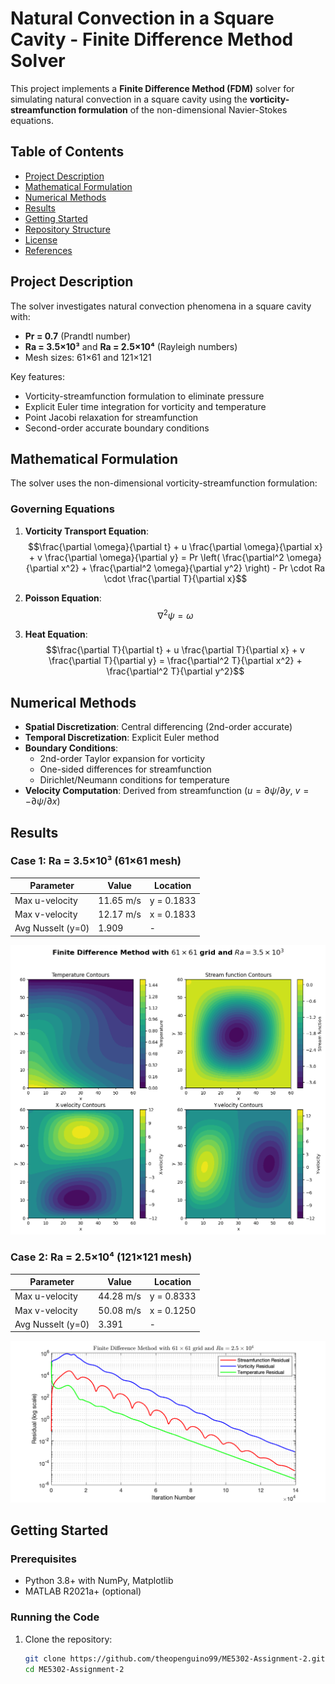 # Natural Convection in a Square Cavity - Finite Difference Method Solver

This project implements a **Finite Difference Method (FDM)** solver for simulating natural convection in a square cavity using the **vorticity-streamfunction formulation** of the non-dimensional Navier-Stokes equations.

## Table of Contents
- [Project Description](#project-description)
- [Mathematical Formulation](#mathematical-formulation)
- [Numerical Methods](#numerical-methods)
- [Results](#results)
- [Getting Started](#getting-started)
- [Repository Structure](#repository-structure)
- [License](#license)
- [References](#references)

## Project Description
The solver investigates natural convection phenomena in a square cavity with:
- **Pr = 0.7** (Prandtl number)
- **Ra = 3.5×10³** and **Ra = 2.5×10⁴** (Rayleigh numbers)
- Mesh sizes: 61×61 and 121×121

Key features:
- Vorticity-streamfunction formulation to eliminate pressure
- Explicit Euler time integration for vorticity and temperature
- Point Jacobi relaxation for streamfunction
- Second-order accurate boundary conditions

## Mathematical Formulation
The solver uses the non-dimensional vorticity-streamfunction formulation:

### Governing Equations
1. **Vorticity Transport Equation**:
   $$\frac{\partial \omega}{\partial t} + u \frac{\partial \omega}{\partial x} + v \frac{\partial \omega}{\partial y} = Pr \left( \frac{\partial^2 \omega}{\partial x^2} + \frac{\partial^2 \omega}{\partial y^2} \right) - Pr \cdot Ra \cdot \frac{\partial T}{\partial x}$$

2. **Poisson Equation**:
   $$\nabla^2 \psi = \omega$$

3. **Heat Equation**:
   $$\frac{\partial T}{\partial t} + u \frac{\partial T}{\partial x} + v \frac{\partial T}{\partial y} = \frac{\partial^2 T}{\partial x^2} + \frac{\partial^2 T}{\partial y^2}$$

## Numerical Methods
- **Spatial Discretization**: Central differencing (2nd-order accurate)
- **Temporal Discretization**: Explicit Euler method
- **Boundary Conditions**:
  - 2nd-order Taylor expansion for vorticity
  - One-sided differences for streamfunction
  - Dirichlet/Neumann conditions for temperature
- **Velocity Computation**: Derived from streamfunction ($u = \partial\psi/\partial y$, $v = -\partial\psi/\partial x$)

## Results
### Case 1: Ra = 3.5×10³ (61×61 mesh)
| Parameter          | Value               | Location         |
|--------------------|---------------------|------------------|
| Max u-velocity     | 11.65 m/s           | y = 0.1833       |
| Max v-velocity     | 12.17 m/s           | x = 0.1833       |
| Avg Nusselt (y=0)  | 1.909               | -                |

![Ra=3.5e3 Results](python_61x61_Ra3.5e3_convergence_contour.png)

### Case 2: Ra = 2.5×10⁴ (121×121 mesh)
| Parameter          | Value               | Location         |
|--------------------|---------------------|------------------|
| Max u-velocity     | 44.28 m/s           | y = 0.8333       |
| Max v-velocity     | 50.08 m/s           | x = 0.1250       |
| Avg Nusselt (y=0)  | 3.391               | -                |

![Ra=2.5e4 Results](121x121_Ra2.5e4_convergence_contour.png)

## Getting Started
### Prerequisites
- Python 3.8+ with NumPy, Matplotlib
- MATLAB R2021a+ (optional)

### Running the Code
1. Clone the repository:
   ```bash
   git clone https://github.com/theopenguino99/ME5302-Assignment-2.git
   cd ME5302-Assignment-2